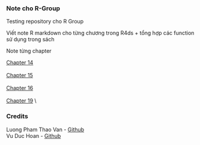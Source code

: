 ### Note cho R-Group
Testing repository cho R Group

Viết note R markdown cho từng chương trong R4ds + tổng hợp các function sử dụng trong sách

Note từng chapter

[Chapter 14](https://github.com/thiendattran/R-Group/blob/main/R4ds-chapter-14.md)\
\
[Chapter 15](https://github.com/thiendattran/R-Group/blob/main/chapter-15.md)\
\
[Chapter 16](https://github.com/thiendattran/R-Group/blob/main/C16-R.md)\
\
[Chapter 19](https://github.com/thiendattran/R-Group/blob/main/Chapter-19.md)
\
### Credits
Luong Pham Thao Van - [Github](https://github.com/thaovan535353)\
Vu Duc Hoan - [Github](https://github.com/VuHoan162)
